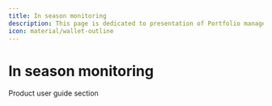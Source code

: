 ```yaml
---
title: In season monitoring
description: This page is dedicated to presentation of Portfolio management product
icon: material/wallet-outline
---
```


# In season monitoring

Product user guide section


